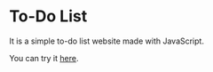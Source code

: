 <h1>To-Do List</h1>

<p>It is a simple to-do list website made with JavaScript.</p>
<p>You can try it <a href="https://todo-list-nitya.netlify.app" target="_blank">here</a>.</p>